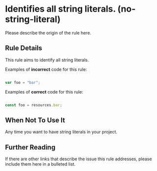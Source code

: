 # Identifies all string literals. (no-string-literal)

Please describe the origin of the rule here.


## Rule Details

This rule aims to identify all string literals.

Examples of **incorrect** code for this rule:

```js

var foo = "bar";

```

Examples of **correct** code for this rule:

```js

const foo = resources.bar;

```

## When Not To Use It

Any time you want to have string literals in your project.

## Further Reading

If there are other links that describe the issue this rule addresses, please include them here in a bulleted list.
